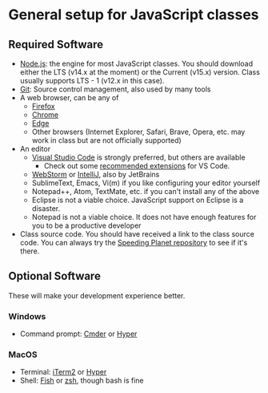 # General setup for JavaScript classes

## Required Software

- [Node.js](https://nodejs.org): the engine for most JavaScript classes. You should download either the LTS (v14.x at the moment) or the Current (v15.x) version. Class usually supports LTS - 1 (v12.x in this case).
- [Git](https://git-scm.com/): Source control management, also used by many tools
- A web browser, can be any of
  - [Firefox](https://www.mozilla.org/en-US/firefox/browsers/)
  - [Chrome](https://www.google.com/chrome/)
  - [Edge](https://www.microsoft.com/en-us/edge)
  - Other browsers (Internet Explorer, Safari, Brave, Opera, etc. may work in class but are not officially supported)
- An editor
  - [Visual Studio Code](https://code.visualstudio.com/) is strongly preferred, but others are available
    - Check out some [recommended extensions](vs-code-extensions.md) for VS Code.
  - [WebStorm](https://www.jetbrains.com/webstorm/) or [IntelliJ](https://www.jetbrains.com/idea/), also by JetBrains
  - SublimeText, Emacs, Vi(m) if you like configuring your editor yourself
  - Notepad++, Atom, TextMate, etc. if you can't install any of the above
  - Eclipse is not a viable choice. JavaScript support on Eclipse is a disaster.
  - Notepad is not a viable choice. It does not have enough features for you to be a productive developer
- Class source code. You should have received a link to the class source code. You can always try the [Speeding Planet repository](https://github.com/speedingplanet) to see if it's there.

## Optional Software

These will make your development experience better.

### Windows

- Command prompt: [Cmder](https://cmder.net/) or [Hyper](https://hyper.is/)

### MacOS

- Terminal: [iTerm2](https://www.iterm2.com/) or [Hyper](https://hyper.is/)
- Shell: [Fish](https://fishshell.com/) or [zsh](http://zsh.sourceforge.net/), though bash is fine

